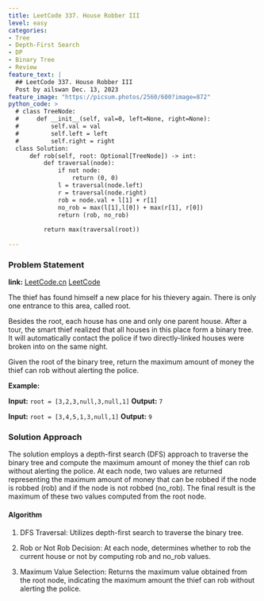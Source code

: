 ```yaml
---
title: LeetCode 337. House Robber III
level: easy
categories:
- Tree
- Depth-First Search
- DP
- Binary Tree
- Review
feature_text: |
  ## LeetCode 337. House Robber III
  Post by ailswan Dec. 13, 2023
feature_image: "https://picsum.photos/2560/600?image=872"
python_code: >
  # class TreeNode:
  #     def __init__(self, val=0, left=None, right=None):
  #         self.val = val
  #         self.left = left
  #         self.right = right
  class Solution:
      def rob(self, root: Optional[TreeNode]) -> int:
          def traversal(node):
              if not node:
                  return (0, 0)
              l = traversal(node.left)
              r = traversal(node.right)
              rob = node.val + l[1] + r[1]
              no_rob = max(l[1],l[0]) + max(r[1], r[0])
              return (rob, no_rob)
            
          return max(traversal(root))
               
---
```


### Problem Statement
**link:**
[LeetCode.cn](https://leetcode.cn/problems/house-robber-iii/)
[LeetCode](https://leetcode.com/problems/house-robber-iii/)

The thief has found himself a new place for his thievery again. There is only one entrance to this area, called root.

Besides the root, each house has one and only one parent house. After a tour, the smart thief realized that all houses in this place form a binary tree. It will automatically contact the police if two directly-linked houses were broken into on the same night.

Given the root of the binary tree, return the maximum amount of money the thief can rob without alerting the police.
 
**Example:**

**Input:** `root = [3,2,3,null,3,null,1]`
**Output:** `7`
 
**Input:** `root = [3,4,5,1,3,null,1]`
**Output:** `9`

### Solution Approach
The solution employs a depth-first search (DFS) approach to traverse the binary tree and compute the maximum amount of money the thief can rob without alerting the police. At each node, two values are returned representing the maximum amount of money that can be robbed if the node is robbed (rob) and if the node is not robbed (no_rob). The final result is the maximum of these two values computed from the root node.

#### Algorithm
1. DFS Traversal: Utilizes depth-first search to traverse the binary tree.

2. Rob or Not Rob Decision: At each node, determines whether to rob the current house or not by computing rob and no_rob values.

3. Maximum Value Selection: Returns the maximum value obtained from the root node, indicating the maximum amount the thief can rob without alerting the police.